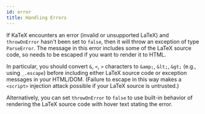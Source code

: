 ```yaml
---
id: error
title: Handling Errors
---
```

If KaTeX encounters an error (invalid or unsupported LaTeX) and `throwOnError`
hasn't been set to `false`, then it will throw an exception of type
`ParseError`.  The message in this error includes some of the LaTeX
source code, so needs to be escaped if you want to render it to HTML.

In particular, you should convert `&`, `<`, `>` characters to
`&amp;`, `&lt;`, `&gt;` (e.g., using `_.escape`)
before including either LaTeX source code or exception messages in your
HTML/DOM.  (Failure to escape in this way makes a `<script>` injection
attack possible if your LaTeX source is untrusted.)

Alternatively, you can set `throwOnError` to `false` to use built-in behavior
of rendering the LaTeX source code with hover text stating the error.
